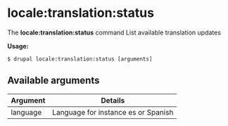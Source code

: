 # locale:translation:status
The **locale:translation:status** command List available translation updates

**Usage:**
```
$ drupal locale:translation:status [arguments] 
```

## Available arguments
Argument | Details
---------|-------------
language | Language for instance es or Spanish

